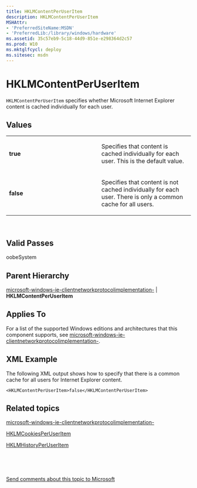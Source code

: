 ```yaml
---
title: HKLMContentPerUserItem
description: HKLMContentPerUserItem
MSHAttr:
- 'PreferredSiteName:MSDN'
- 'PreferredLib:/library/windows/hardware'
ms.assetid: 35c57eb9-5c18-44d9-851e-e298364d2c57
ms.prod: W10
ms.mktglfcycl: deploy
ms.sitesec: msdn
---
```


# HKLMContentPerUserItem


`HKLMContentPerUserItem` specifies whether Microsoft Internet Explorer content is cached individually for each user.

## Values


<table>
<colgroup>
<col width="50%" />
<col width="50%" />
</colgroup>
<tbody>
<tr class="odd">
<td><p><strong>true</strong></p></td>
<td><p>Specifies that content is cached individually for each user. This is the default value.</p></td>
</tr>
<tr class="even">
<td><p><strong>false</strong></p></td>
<td><p>Specifies that content is not cached individually for each user. There is only a common cache for all users.</p></td>
</tr>
</tbody>
</table>

 

## Valid Passes


oobeSystem

## Parent Hierarchy


[microsoft-windows-ie-clientnetworkprotocolimplementation-](mmicrosoft-windows-ie-clientnetworkprotocolimplementation.md) | **HKLMContentPerUserItem**

## Applies To


For a list of the supported Windows editions and architectures that this component supports, see [microsoft-windows-ie-clientnetworkprotocolimplementation-](microsoft-windows-ie-clientnetworkprotocolimplementation.md).

## XML Example


The following XML output shows how to specify that there is a common cache for all users for Internet Explorer content.

``` syntax
<HKLMContentPerUserItem>false</HKLMContentPerUserItem>
```

## Related topics


[microsoft-windows-ie-clientnetworkprotocolimplementation-](microsoft-windows-ie-clientnetworkprotocolimplementation.md)

[HKLMCookiesPerUserItem](microsoft-windows-ie-clientnetworkprotocolimplementation-hklmcookiesperuseritem.md)

[HKLMHistoryPerUserItem](microsoft-windows-ie-clientnetworkprotocolimplementation-hklmhistoryperuseritem.md)

 

 

[Send comments about this topic to Microsoft](mailto:wsddocfb@microsoft.com?subject=Documentation%20feedback%20%5Bp_unattend\p_unattend%5D:%20HKLMContentPerUserItem%20%20RELEASE:%20%2810/3/2016%29&body=%0A%0APRIVACY%20STATEMENT%0A%0AWe%20use%20your%20feedback%20to%20improve%20the%20documentation.%20We%20don't%20use%20your%20email%20address%20for%20any%20other%20purpose,%20and%20we'll%20remove%20your%20email%20address%20from%20our%20system%20after%20the%20issue%20that%20you're%20reporting%20is%20fixed.%20While%20we're%20working%20to%20fix%20this%20issue,%20we%20might%20send%20you%20an%20email%20message%20to%20ask%20for%20more%20info.%20Later,%20we%20might%20also%20send%20you%20an%20email%20message%20to%20let%20you%20know%20that%20we've%20addressed%20your%20feedback.%0A%0AFor%20more%20info%20about%20Microsoft's%20privacy%20policy,%20see%20http://privacy.microsoft.com/default.aspx. "Send comments about this topic to Microsoft")





